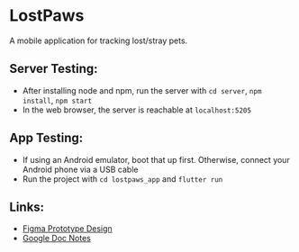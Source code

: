# LostPaws

A mobile application for tracking lost/stray pets.

## Server Testing:
* After installing node and npm, run the server with `cd server`, `npm install`, `npm start`
* In the web browser, the server is reachable at `localhost:5205`

## App Testing:
* If using an Android emulator, boot that up first. Otherwise, connect your Android phone via a USB cable
* Run the project with `cd lostpaws_app` and `flutter run`

## Links:
* [Figma Prototype Design](https://www.figma.com/files/team/1216290250836341285)
* [Google Doc Notes](https://docs.google.com/document/d/1JlEBuFZE-GkgAj_GW0SX4TcpL77Nq-K8MGg9gYv94kU/edit)